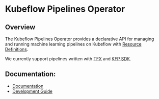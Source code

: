 # Kubeflow Pipelines Operator

## Overview

The Kubeflow Pipelines Operator provides a declarative API for managing and running machine learning pipelines on Kubeflow with [Resource Definitions](https://kubernetes.io/docs/concepts/extend-kubernetes/api-extension/custom-resources/).

We currently support pipelines written with [TFX](https://www.tensorflow.org/tfx) and [KFP SDK](https://kubeflow-pipelines.readthedocs.io/).

## Documentation:

- [Documentation](https://sky-uk.github.io/kfp-operator)
- [Development Guide](CONTRIBUTING.md)
